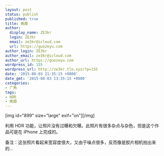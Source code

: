 ```yaml
---
layout: post
status: publish
published: true
title: 晚霞
author:
  display_name: ZE3kr
  login: ZE3kr
  email: ze3kr@icloud.com
  url: https://guozeyu.com
author_login: ZE3kr
author_email: ze3kr@icloud.com
author_url: https://guozeyu.com
wordpress_id: 155
wordpress_url: http://ze3kr.tlo.xyz/?p=155
date: '2015-08-03 21:35:15 +0800'
date_gmt: '2015-08-03 13:35:15 +0800'
categories:
- 广角
tags:
- HDR
- 晚霞
---
```

<p>[img id="899" size="large" exif="on"][/img]</p>
<p>利用 HDR 功能，让照片没有过曝和欠曝。此照片有很多杂点与杂色，但是这个作品可是在 iPhone 上完成的。</p>
<p>备注：这张照片看起来宽容度很大，又由于噪点很多，反而像是胶片相机拍出来的...</p>
